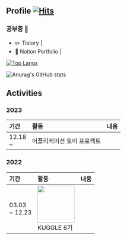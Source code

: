 ## Profile [![Hits](https://hits.seeyoufarm.com/api/count/incr/badge.svg?url=https%3A%2F%2Fgithub.com%2Feunalunacho&count_bg=%23C055E9&title_bg=%23313131&icon=&icon_color=%23E7E7E7&title=hits&edge_flat=false)](https://hits.seeyoufarm.com)
### 공부중 👋 


- ✏️ Tistory | 
- 📑 Notion Portfolio | 

[![Top Langs](https://github-readme-stats.vercel.app/api/top-langs/?username=eunalunacho&layout=compact)](https://github.com/eunalunacho/github-readme-stats)

![Anurag's GitHub stats](https://github-readme-stats.vercel.app/api?username=eunalunacho&show_icons=true&theme=buefy)

## Activities
### 2023
|기간|활동|내용|
|:---|:---|:---|
|12.18 <br> ~ |어플리케이션 토이 프로젝트||

### 2022
|기간|활동|내용|
|:---|:---|:---|
|03.03 <br> ~ 12.23|<img src="https://github.com/eunalunacho/eunalunacho/assets/132866603/31404032-cd9e-4942-ad1a-d65573be8a9f" width="100" height="100"> <br> KUGGLE 6기||
